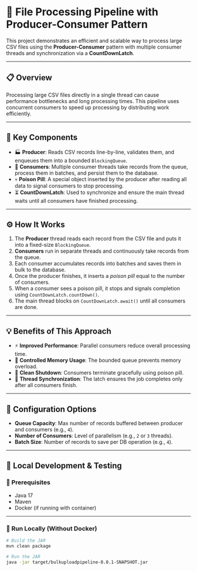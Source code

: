 # 🚀 File Processing Pipeline with Producer-Consumer Pattern

This project demonstrates an efficient and scalable way to process large CSV files using the **Producer-Consumer** pattern with multiple consumer threads and synchronization via a **CountDownLatch**.

---

## 📋 Overview

Processing large CSV files directly in a single thread can cause performance bottlenecks and long processing times. This pipeline uses concurrent consumers to speed up processing by distributing work efficiently.

---

## 🔑 Key Components

- 🏭 **Producer**: Reads CSV records line-by-line, validates them, and enqueues them into a bounded `BlockingQueue`.
- 👥 **Consumers**: Multiple consumer threads take records from the queue, process them in batches, and persist them to the database.
- 💀 **Poison Pill**: A special object inserted by the producer after reading all data to signal consumers to stop processing.
- ⏳ **CountDownLatch**: Used to synchronize and ensure the main thread waits until all consumers have finished processing.

---

## ⚙️ How It Works

1. The **Producer** thread reads each record from the CSV file and puts it into a fixed-size `BlockingQueue`.
2. **Consumers** run in separate threads and continuously take records from the queue.
3. Each consumer accumulates records into batches and saves them in bulk to the database.
4. Once the producer finishes, it inserts a *poison pill* equal to the number of consumers.
5. When a consumer sees a poison pill, it stops and signals completion using `CountDownLatch.countDown()`.
6. The main thread blocks on `CountDownLatch.await()` until all consumers are done.

---

## 💡 Benefits of This Approach

- ⚡ **Improved Performance**: Parallel consumers reduce overall processing time.
- 🧠 **Controlled Memory Usage**: The bounded queue prevents memory overload.
- 🧹 **Clean Shutdown**: Consumers terminate gracefully using poison pill.
- 🤝 **Thread Synchronization**: The latch ensures the job completes only after all consumers finish.

---

## 🔧 Configuration Options

- **Queue Capacity**: Max number of records buffered between producer and consumers (e.g., `4`).
- **Number of Consumers**: Level of parallelism (e.g., `2` or `3` threads).
- **Batch Size**: Number of records to save per DB operation (e.g., `4`).

---

## 🧪 Local Development & Testing

### 🔨 Prerequisites

- Java 17
- Maven
- Docker (if running with container)

---

### 🚀 Run Locally (Without Docker)

```bash
# Build the JAR
mvn clean package

# Run the JAR
java -jar target/bulkuploadpipeline-0.0.1-SNAPSHOT.jar
